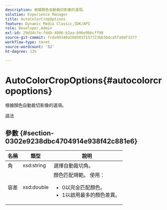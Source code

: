 ```yaml
---
description: 根據顏色自動裁切影像的選項。
solution: Experience Manager
title: AutoColorCropOptions
feature: Dynamic Media Classic,SDK/API
role: Developer,Admin
exl-id: 29d3dcfe-fddb-4806-b2aa-b96e9bbcff98
source-git-commit: fcda99340a18d5037157723bb3bdca5fa9df3277
workflow-type: tm+mt
source-wordcount: '52'
ht-degree: 13%

---
```


# AutoColorCropOptions{#autocolorcropoptions}

根據顏色自動裁切影像的選項。

語法

## 參數 {#section-0302e9238dbc4704914e938f42c881e6}

<table id="table_F6A0DBA37F704C2097C617A0A6767566"> 
 <thead> 
  <tr> 
   <th colname="col1" class="entry"> 名稱 </th> 
   <th colname="col2" class="entry"> 類型 </th> 
   <th colname="col3" class="entry"> 說明 </th> 
  </tr> 
 </thead>
 <tbody> 
  <tr> 
   <td colname="col1"> <span class="codeph"> <span class="varname"> 角</span> </span> </td> 
   <td colname="col2"> <span class="codeph"> xsd:string</span> </td> 
   <td colname="col3"> 選擇自動裁切角。 </td> 
  </tr> 
  <tr> 
   <td colname="col1"> <span class="codeph"> <span class="varname"> 容差</span> </span> </td> 
   <td colname="col2"> <span class="codeph"> xsd:double</span> </td> 
   <td colname="col3">顏色匹配規範。 使用： 
    <ul id="ul_FE5423B857AE43FCBA7A9AEA76C754CC">
     <li id="li_01E3BD0AB8DA4C408B47CB02B269404A">0以完全匹配顏色。 </li>
     <li id="li_FCE21384265D4ECE9C0D785F1BB32C3A">1以啟用最多的顏色差異。 </li>
    </ul></td> 
  </tr> 
 </tbody> 
</table>
